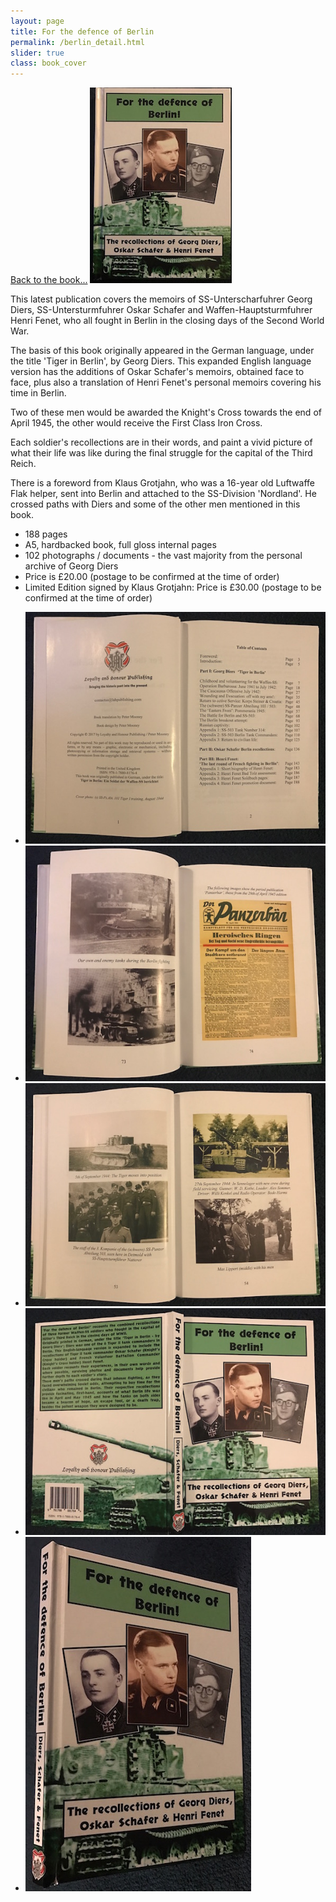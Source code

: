```yaml
---
layout: page
title: For the defence of Berlin
permalink: /berlin_detail.html
slider: true
class: book_cover
---
```

<a href="./berlin.html" class="underline">Back to the book...</a>
<img src="./assets/Berlin front cover.jpg" id="detail" class="center"/>
<p>This latest publication covers the memoirs of SS-Unterscharfuhrer Georg Diers, SS-Untersturmfuhrer Oskar Schafer and Waffen-Hauptsturmfuhrer Henri Fenet, who all fought in Berlin in the closing days of the Second World War.</p>
<p>The basis of this book originally appeared in the German language, under the title 'Tiger in Berlin', by Georg Diers. This expanded English language version has the additions of Oskar Schafer's memoirs, obtained face to face, plus also a translation of Henri Fenet's personal memoirs covering his time in Berlin.</p>
<p>Two of these men would be awarded the Knight's Cross towards the end of April 1945, the other would receive the First Class Iron Cross.</p>
<p>Each soldier's recollections are in their words, and paint a vivid picture of what their life was like during the final struggle for the capital of the Third Reich.</p>
<p>There is a foreword from Klaus Grotjahn, who was a 16-year old Luftwaffe Flak helper, sent into Berlin and attached to the SS-Division 'Nordland'. He crossed paths with Diers and some of the other men mentioned in this book.</p>
<ul class="over">
  <li>188 pages</li>
  <li>A5, hardbacked book, full gloss internal pages</li>
  <li>102 photographs / documents - the vast majority from the personal archive of Georg Diers</li>
  <li>Price is £20.00 (postage to be confirmed at the time of order)</li>
  <li>Limited Edition signed by Klaus Grotjahn: Price is £30.00 (postage to be confirmed at the time of order)</li>
</ul>

<div id="folio" class="svwp">
  <ul>
    <li><img alt="Contents page" src="./assets/Berlin content.jpg" /></li>
    <li><img alt="Internal page" src="./assets/Berlin internal.jpg" /></li>
    <li><img alt="Additional internals" src="./assets/Berlin internal 2.jpg" /></li>
    <li><img alt="Full cover" src="./assets/Berlin full cover.jpg" /></li>
    <li><img alt="Cover edge" src="./assets/Berlin cover edge.jpg" /></li>
  </ul>
</div>
